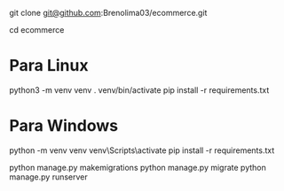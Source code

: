 git clone git@github.com:Brenolima03/ecommerce.git

cd ecommerce

# Para Linux
python3 -m venv venv
. venv/bin/activate
pip install -r requirements.txt

# Para Windows
python -m venv venv
venv\Scripts\activate
pip install -r requirements.txt

python manage.py makemigrations
python manage.py migrate
python manage.py runserver
